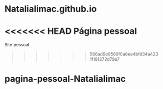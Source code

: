 # Natalialimac.github.io
<<<<<<< HEAD
Página pessoal
=======
Site pessoal
>>>>>>> 566ad9e9569f0a8ee4bfd34a4231f181272d79a7
# pagina-pessoal-Natalialimac
